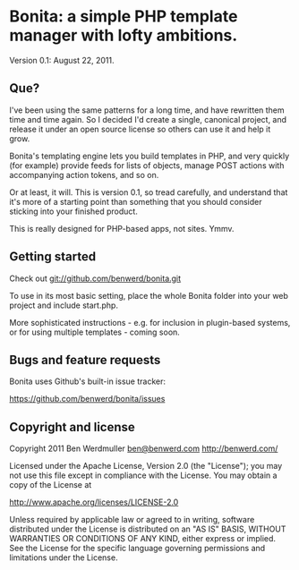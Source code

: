 Bonita: a simple PHP template manager with lofty ambitions.
===========================================================

Version 0.1: August 22, 2011.

Que?
----

I've been using the same patterns for a long time, and have rewritten
them time and time again. So I decided I'd create a single, canonical
project, and release it under an open source license so others can
use it and help it grow.

Bonita's templating engine lets you build templates in PHP, and very
quickly (for example) provide feeds for lists of objects, manage
POST actions with accompanying action tokens, and so on.

Or at least, it will. This is version 0.1, so tread carefully, and
understand that it's more of a starting point than something that
you should consider sticking into your finished product.

This is really designed for PHP-based apps, not sites. Ymmv.


Getting started
---------------

Check out <git://github.com/benwerd/bonita.git>

To use in its most basic setting, place the whole Bonita folder into
your web project and include start.php. 

More sophisticated instructions - e.g. for inclusion in plugin-based
systems, or for using multiple templates - coming soon.


Bugs and feature requests
-------------------------

Bonita uses Github's built-in issue tracker:

<https://github.com/benwerd/bonita/issues>


Copyright and license
---------------------

Copyright 2011 Ben Werdmuller <ben@benwerd.com>
<http://benwerd.com/>

Licensed under the Apache License, Version 2.0 (the "License");
you may not use this file except in compliance with the License.
You may obtain a copy of the License at

http://www.apache.org/licenses/LICENSE-2.0

Unless required by applicable law or agreed to in writing, software
distributed under the License is distributed on an "AS IS" BASIS,
WITHOUT WARRANTIES OR CONDITIONS OF ANY KIND, either express or implied.
See the License for the specific language governing permissions and
limitations under the License.